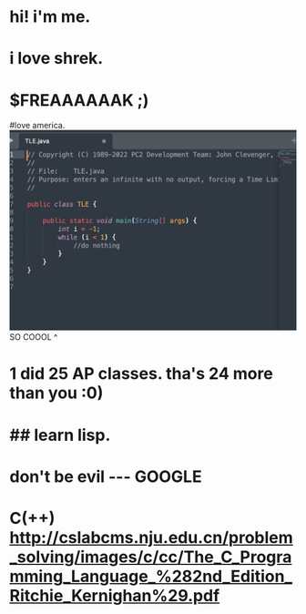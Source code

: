 # hi! i'm me.
# i love shrek.
# $FREAAAAAAK ;)
#love america.
![alt text](image.png)
SO COOOL ^
# 1 did 25 AP classes. tha's 24 more than you :0)
# ## learn lisp.
# don't be evil --- GOOGLE
# C(++) http://cslabcms.nju.edu.cn/problem_solving/images/c/cc/The_C_Programming_Language_%282nd_Edition_Ritchie_Kernighan%29.pdf

